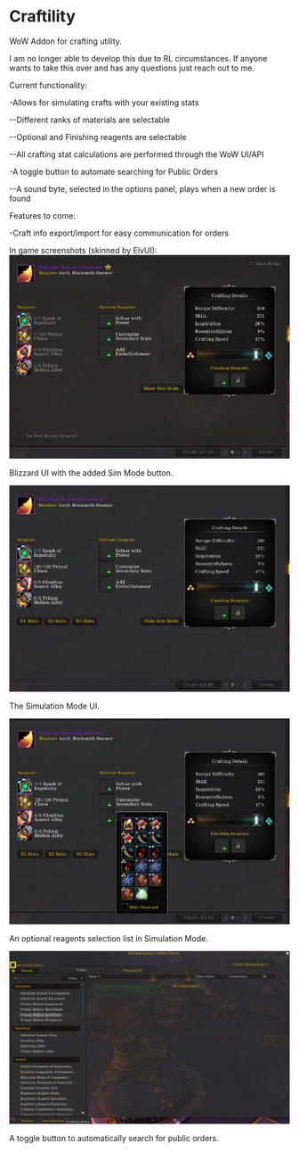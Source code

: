 # Craftility
WoW Addon for crafting utility.

I am no longer able to develop this due to RL circumstances. If anyone wants to take this over and has any questions just reach out to me.

Current functionality:

-Allows for simulating crafts with your existing stats

--Different ranks of materials are selectable

--Optional and Finishing reagents are selectable

--All crafting stat calculations are performed through the WoW UI/API

-A toggle button to automate searching for Public Orders

--A sound byte, selected in the options panel, plays when a new order is found

Features to come:

-Craft info export/import for easy communication for orders

In game screenshots (skinned by ElvUI):
![Alt text](/Media/BlizzSchematic.jpg?raw=true)

Blizzard UI with the added Sim Mode button.

![Alt text](/Media/SimMode.jpg?raw=true)

The Simulation Mode UI.

![Alt text](/Media/OptionalReagents.jpg?raw=true)

An optional reagents selection list in Simulation Mode.

![Alt text](/Media/PublicOrders.jpg?raw=true)

A toggle button to automatically search for public orders.
